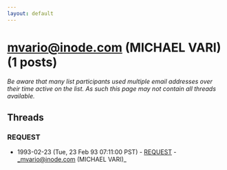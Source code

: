```yaml
---
layout: default
---
```


# mvario@inode.com (MICHAEL VARI) (1 posts)

_Be aware that many list participants used multiple email addresses over their time active on the list. As such this page may not contain all threads available._

## Threads

### REQUEST
+ 1993-02-23 (Tue, 23 Feb 93 07:11:00 PST) - [REQUEST](/archive/1993/02/f407581ae00f285264d911044040a78d59396ff5ea01427530d13483f0389a29) - _mvario@inode.com (MICHAEL VARI)_

